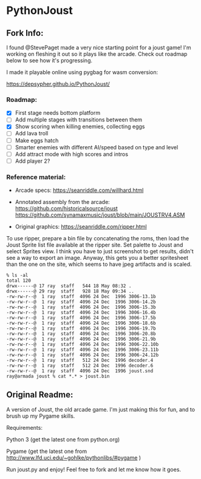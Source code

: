 PythonJoust
===========

## Fork Info:
I found @StevePaget made a very nice starting point for a joust game! I'm working on fleshing it out so it plays like the arcade. Check out roadmap below to see how it's progressing.

I made it playable online using pygbag for wasm conversion:

https://depsypher.github.io/PythonJoust/

### Roadmap:
- [x] First stage needs bottom platform
- [ ] Add multiple stages with transitions between them
- [X] Show scoring when killing enemies, collecting eggs
- [ ] Add lava troll
- [ ] Make eggs hatch
- [ ] Smarter enemies with different AI/speed based on type and level
- [ ] Add attract mode with high scores and intros
- [ ] Add player 2?

### Reference material:
* Arcade specs: https://seanriddle.com/willhard.html

* Annotated assembly from the arcade:
https://github.com/historicalsource/joust
https://github.com/synamaxmusic/joust/blob/main/JOUSTRV4.ASM


* Original graphics:
https://seanriddle.com/ripper.html

To use ripper, prepare a bin file by concatenating the roms, then load the Joust Sprite list file available at the ripper site. Set palette to Joust and select Sprites view. I think you have to just screenshot to get results, didn't see a way to export an image. Anyway, this gets you a better spritesheet than the one on the site, which seems to have jpeg artifacts and is scaled. 
```
% ls -al
total 120
drwx------@ 17 ray  staff   544 18 May 08:32 .
drwx------@ 29 ray  staff   928 18 May 09:34 ..
-rw-rw-r--@  1 ray  staff  4096 24 Dec  1996 3006-13.1b
-rw-rw-r--@  1 ray  staff  4096 24 Dec  1996 3006-14.2b
-rw-rw-r--@  1 ray  staff  4096 24 Dec  1996 3006-15.3b
-rw-rw-r--@  1 ray  staff  4096 24 Dec  1996 3006-16.4b
-rw-rw-r--@  1 ray  staff  4096 24 Dec  1996 3006-17.5b
-rw-rw-r--@  1 ray  staff  4096 24 Dec  1996 3006-18.6b
-rw-rw-r--@  1 ray  staff  4096 24 Dec  1996 3006-19.7b
-rw-rw-r--@  1 ray  staff  4096 24 Dec  1996 3006-20.8b
-rw-rw-r--@  1 ray  staff  4096 24 Dec  1996 3006-21.9b
-rw-rw-r--@  1 ray  staff  4096 24 Dec  1996 3006-22.10b
-rw-rw-r--@  1 ray  staff  4096 24 Dec  1996 3006-23.11b
-rw-rw-r--@  1 ray  staff  4096 24 Dec  1996 3006-24.12b
-rw-rw-r--@  1 ray  staff   512 24 Dec  1996 decoder.4
-rw-rw-r--@  1 ray  staff   512 24 Dec  1996 decoder.6
-rw-rw-r--@  1 ray  staff  4096 24 Dec  1996 joust.snd
ray@armada joust % cat *.* > joust.bin
```


## Original Readme:
A version of Joust, the old arcade game. I'm just making this for fun, and to brush up my Pygame skills.

Requirements:

Python 3 (get the latest one from python.org)

Pygame (get the latest one from http://www.lfd.uci.edu/~gohlke/pythonlibs/#pygame )

Run joust.py and enjoy!
Feel free to fork and let me know how it goes.

